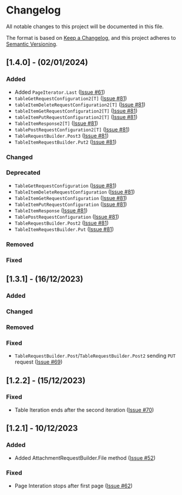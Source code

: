 # Changelog

All notable changes to this project will be documented in this file.

The format is based on [Keep a Changelog](https://keepachangelog.com/en/1.0.0/), and this project adheres to [Semantic Versioning](https://semver.org/spec/v2.0.0.html).

## [1.4.0] - (02/01/2024)

### Added

- Added `PageIterator.Last` ([Issue #61](https://github.com/michaeldcanady/servicenow-sdk-go/issues/61))
- `tableGetRequestConfiguration2[T]` ([Issue #81](https://github.com/michaeldcanady/servicenow-sdk-go/issues/81))
- `tableItemDeleteRequestConfiguration2[T]` ([Issue #81](https://github.com/michaeldcanady/servicenow-sdk-go/issues/81))
- `tableItemGetRequestConfiguration2[T]` ([Issue #81](https://github.com/michaeldcanady/servicenow-sdk-go/issues/81))
- `tableItemPutRequestConfiguration2[T]` ([Issue #81](https://github.com/michaeldcanady/servicenow-sdk-go/issues/81))
- `TableItemResponse2[T]` ([Issue #81](https://github.com/michaeldcanady/servicenow-sdk-go/issues/81))
- `tablePostRequestConfiguration2[T]` ([Issue #81](https://github.com/michaeldcanady/servicenow-sdk-go/issues/81))
- `TableRequestBuilder.Post3` ([Issue #81](https://github.com/michaeldcanady/servicenow-sdk-go/issues/81))
- `TableItemRequestBuilder.Put2` ([Issue #81](https://github.com/michaeldcanady/servicenow-sdk-go/issues/81))

### Changed

### Deprecated

- `TableGetRequestConfiguration` ([Issue #81](https://github.com/michaeldcanady/servicenow-sdk-go/issues/81))
- `TableItemDeleteRequestConfiguration` ([Issue #81](https://github.com/michaeldcanady/servicenow-sdk-go/issues/81))
- `TableItemGetRequestConfiguration` ([Issue #81](https://github.com/michaeldcanady/servicenow-sdk-go/issues/81))
- `TableItemPutRequestConfiguration` ([Issue #81](https://github.com/michaeldcanady/servicenow-sdk-go/issues/81))
- `TableItemResponse` ([Issue #81](https://github.com/michaeldcanady/servicenow-sdk-go/issues/81))
- `TablePostRequestConfiguration` ([Issue #81](https://github.com/michaeldcanady/servicenow-sdk-go/issues/81))
- `TableRequestBuilder.Post2` ([Issue #81](https://github.com/michaeldcanady/servicenow-sdk-go/issues/81))
- `TableItemRequestBuilder.Put` ([Issue #81](https://github.com/michaeldcanady/servicenow-sdk-go/issues/81))

### Removed

### Fixed

## [1.3.1] - (16/12/2023)

### Added

### Changed

### Removed

### Fixed

- `TableRequestBuilder.Post`/`TableRequestBuilder.Post2` sending `PUT` request ([Issue #69](https://github.com/michaeldcanady/servicenow-sdk-go/issues/69))

## [1.2.2] - (15/12/2023)

### Fixed

- Table Iteration ends after the second iteration ([Issue #70](https://github.com/michaeldcanady/servicenow-sdk-go/issues/70))

## [1.2.1] - 10/12/2023

### Added

- Added AttachmentRequestBuilder.File method ([Issue #52](https://github.com/michaeldcanady/servicenow-sdk-go/pull/52))

### Fixed

- Page Interation stops after first page ([Issue #62](https://github.com/michaeldcanady/servicenow-sdk-go/pull/62))